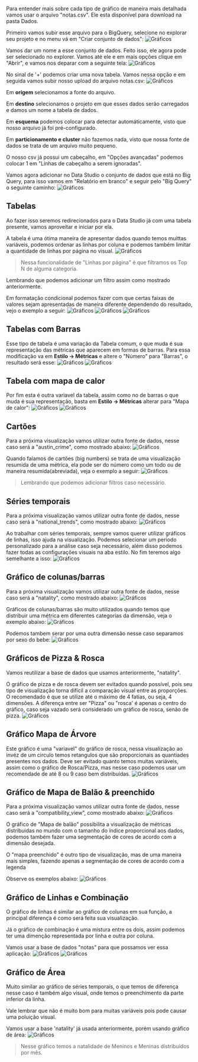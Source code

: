Para entender mais sobre cada tipo de gráfico de maneira mais detalhada vamos usar o arquivo "notas.csv". Ele esta disponível para download na pasta Dados.

Primeiro vamos subir esse arquivo para o BigQuery, selecione no explorar seu projeto e no menu vá em "Criar conjunto de dados":
![Gráficos](/Imagens/Graf1.png)

Vamos dar um nome a esse conjunto de dados. Feito isso, ele agora pode ser selecionado no explorer. Vamos até ele e em mais opções clique em "Abrir", e vamos nos deparar com a seguinte tela:
![Gráficos](/Imagens/Graf2.png)

No sinal de '+' podemos criar uma nova tabela. Vamos nessa opção e em seguida vamos subir nosso upload do arquivo notas.csv:
![Gráficos](/Imagens/Graf3.png)

Em **origem** selecionamos a fonte do arquivo. 

Em **destino** selecionamos o projeto em que esses dados serão carregados e damos um nome a tabela de dados.

Em **esquema** podemos colocar para detectar automáticamente, visto que nosso arquivo já foi pré-configurado.

Em **particionamento e cluster** não fazemos nada, visto que nossa fonte de dados se trata de um arquivo muito pequeno.

O nosso csv já possui um cabeçalho, em "Opções avançadas" podemos colocar 1 em "Linhas de cabeçalho a serem ignoradas".

Vamos agora adicionar no Data Studio o conjunto de dados que está no Big Query, para isso vamos em "Relatório em branco" e seguir pelo "Big Query" o seguinte caminho:
![Gráficos](/Imagens/Graf4.png)

## Tabelas
Ao fazer isso seremos redirecionados para o Data Studio já com uma tabela presente, vamos aproveitar e iniciar por ela.

A tabela é uma ótima maneira de apresentar dados quando temos muittas variáveis, podemos ordenar as linhas por coluna e podemos também limitar a quantidade de linhas por página no visual.
![Gráficos](/Imagens/Graf5.png)
> Nessa funcionalidade de "Linhas por página" é que filtramos os Top N de alguma categoria.

Lembrando que podemos adicionar um filtro assim como mostrado anteriormente.

Em formatação condicional podemos fazer com que certas faixas de valores sejam apresentadas de maneira diferente dependendo do resultado, vejo o exemplo a seguir:
![Gráficos](/Imagens/Graf6.png)
![Gráficos](/Imagens/Graf7.png)
![Gráficos](/Imagens/Graf8.png)

## Tabelas com Barras
Esse tipo de tabela é uma variação da Tabela comum, o que muda é sua representação das métricas que aparecem em formas de barras. Para essa modificação va em **Estilo → Métricas** e altere o "Número" para "Barras", o resultado será esse:
![Gráficos](/Imagens/Graf9.png)
![Gráficos](/Imagens/Graf10.png)

## Tabela com mapa de calor
Por fim esta é outra variavel da tabela, assim como no de barras o que muda é sua representação, basta em **Estilo → Métricas** alterar para "Mapa de calor":
![Gráficos](/Imagens/Graf11.png)
![Gráficos](/Imagens/Graf12.png)

## Cartões
Para a próxima visualização vamos utilizar outra fonte de dados, nesse caso será a "austin_crime", como mostrado abaixo:
![Gráficos](/Imagens/Graf13.png)

Quando falamos de cartões (big numbers) se trata de uma visualização resumida de uma métrica, ela pode ser do número como um todo ou de maneira resumida(abreviada), veja o exemplo a seguir:
![Gráficos](/Imagens/Graf14.png)

> Lembrando que podemos adicionar filtros caso necessário.

## Séries temporais
Para a próxima visualização vamos utilizar outra fonte de dados, nesse caso será a "national_trends", como mostrado abaixo:
![Gráficos](/Imagens/Graf15.png)

Ao trabalhar com séries temporais, sempre vamos querer utilizar gráficos de linhas, isso ajuda na visualização. Podemos selecionar um período personalizado para a análise caso seja necessário, além disso podemos fazer todas as configurações visuais na aba estilo. No fim teremos algo semelhante a isso:
![Gráficos](/Imagens/Graf16.png)

## Gráfico de colunas/barras
Para a próxima visualização vamos utilizar outra fonte de dados, nesse caso será a "natality", como mostrado abaixo:
![Gráficos](/Imagens/Graf17.png)

Gráficos de colunas/barras são muito utilizados quando temos que distribuir uma métrica em diferentes categorias da dimensão, veja o exemplo abaixo:
![Gráficos](/Imagens/Graf18.png)

Podemos tambem serar por uma outra dimensão nesse caso separamos por sexo do bebe:
![Gráficos](/Imagens/Graf19.png)

## Gráficos de Pizza & Rosca
Vamos reutilizar a base de dados que usamos anteriormente, "natality".

O gráfico de pizza e de rosca devem ser evitados quando possível, pois seu tipo de visualização torna difícil a comparação visual entre as proporções. O recomendado é que se utilize até o máximo de 4 fatias, ou seja, 4 dimensões. A diferença entre ser "Pizza" ou "rosca' é apenas o centro do gráfico, caso seja vazado será considerado um gráfico de rosca, senão de pizza.
![Gráficos](/Imagens/Graf20.png)

## Gráfico Mapa de Árvore
Este gráfico é uma "variavel" do gráfico de rosca, nessa visualização ao invéz de um circulo temos retangulos que são proporcionais as quantiades presentes nos dados. Deve ser evitado quanto temos muitas variáveis, assim como o gráfico de Rosca/Pizza, mas nesse caso podemos usar um recomendade de até 8 ou 9 caso bem distribuídas.
![Gráficos](/Imagens/Graf21.png)

## Gráfico de Mapa de Balão & preenchido
Para a próxima visualização vamos utilizar outra fonte de dados, nesse caso será a "compatibility_view", como mostrado abaixo:
![Gráficos](/Imagens/Graf22.png)

O gráfico de "Mapa de balão" possibilita a visualização de métricas distribuidas no mundo com o tamanho do índice proporcional aos dados, podemos também fazer uma segmentação de cores de acordo com a dimensão desejada. 

O "mapa preenchido" é outro tipo de visualização, mas de uma maneira mais simples, fazendo apenas a segmentação de cores de acordo com a legenda

Observe os exemplos abaixo:
![Gráficos](/Imagens/Graf23.png)

## Gráfico de Linhas e Combinação
O gráfico de linhas é similar ao gráfico de colunas em sua função, a principal diferença é como será feita sua visualização. 

Já o gráfico de combinação é uma mistura entre os dois, assim podemos ter uma dimenção representada por linha e outra por coluna.

Vamos usar a base de dados "notas" para que possamos ver essa aplicação:
![Gráficos](/Imagens/Graf24.png)
![Gráficos](/Imagens/Graf25.png)

## Gráfico de Área
Muito similar ao gráfico de séries temporais, o que temos de diferença nesse caso é também algo visual, onde temos o preenchimento da parte inferior da linha. 

Vale lembrar que não é muito bom para muitas variáveis pois pode causar uma poluição visual.

Vamos usar a base 'natality' já usada anteriormente, porém usando gráfico de área:
![Gráficos](/Imagens/Graf26.png)

> Nesse gráfico temos a natalidade de Meninos e Meninas distribuidos por mês.